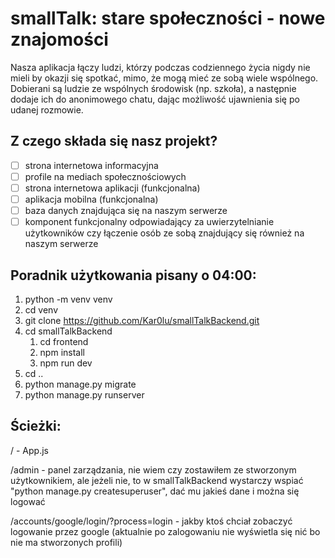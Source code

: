 # smallTalk: stare społeczności - nowe znajomości
Nasza aplikacja łączy ludzi, którzy podczas codziennego życia nigdy nie mieli by okazji się spotkać, mimo, że mogą mieć ze sobą wiele wspólnego. Dobierani są ludzie ze wspólnych środowisk (np. szkoła), a następnie dodaje ich do anonimowego chatu, dając możliwość ujawnienia się po udanej rozmowie.

## Z czego składa się nasz projekt?
- [ ] strona internetowa informacyjna
- [ ] profile na mediach społecznościowych
- [ ] strona internetowa aplikacji (funkcjonalna)
- [ ] aplikacja mobilna (funkcjonalna)
- [ ] baza danych znajdująca się na naszym serwerze
- [ ] komponent funkcjonalny odpowiadający za uwierzytelnianie użytkowników czy łączenie osób ze sobą znajdujący się również na naszym serwerze

## Poradnik użytkowania pisany o 04:00:
1. python -m venv venv
2. cd venv
3. git clone https://github.com/Kar0lu/smallTalkBackend.git
4. cd smallTalkBackend
    1. cd frontend
    2. npm install
    3. npm run dev
5. cd ..
 1. python manage.py migrate
 2. python manage.py runserver

## Ścieżki:
/ - App.js

/admin - panel zarządzania, nie wiem czy zostawiłem ze stworzonym użytkownikiem, ale jeżeli nie, to w smallTalkBackend wystarczy wspiać "python manage.py createsuperuser", dać mu jakieś dane i można się logować

/accounts/google/login/?process=login - jakby ktoś chciał zobaczyć logowanie przez google (aktualnie po zalogowaniu nie wyświetla się nić bo nie ma stworzonych profili)

